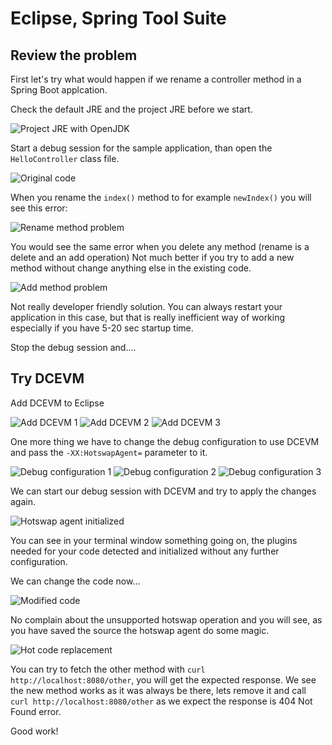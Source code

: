 # Eclipse, Spring Tool Suite

## Review the problem

First let's try what would happen if we rename a controller method in a Spring Boot applcation.

Check the default JRE and the project JRE before we start.

![Project JRE with OpenJDK](./ProjectJRE.png)

Start a debug session for the sample application, than open the `HelloController` class file.

![Original code](./OriginalCode.png)

When you rename the `index()` method to for example `newIndex()` you will see this error:

![Rename method problem](./RenameMethodProblem.png)

You would see the same error when you delete any method (rename is a delete and an add operation)
Not much better if you try to add a new method without change anything else in the existing code.

![Add method problem](./AddMethodProblem.png)

Not really developer friendly solution. You can always restart your application in this case, but that is
really inefficient way of working especially if you have 5-20 sec startup time.

Stop the debug session and....

## Try DCEVM

Add DCEVM to Eclipse

![Add DCEVM 1](./AddNewJRE-DCEVM-1.png)
![Add DCEVM 2](./AddNewJRE-DCEVM-2.png)
![Add DCEVM 3](./AddNewJRE-DCEVM-3.png)

One more thing we have to change the debug configuration to use DCEVM and pass the `-XX:HotswapAgent=` parameter to it.

![Debug configuration 1](./DebugConfiguration-1.png)
![Debug configuration 2](./DebugConfiguration-2.png)
![Debug configuration 3](./DebugConfiguration-3.png)

We can start our debug session with DCEVM and try to apply the changes again.

![Hotswap agent initialized](./HotswapAgentPluginsInitialized.png)

You can see in your terminal window something going on, the plugins needed for your code detected and initialized without any further configuration.

We can change the code now...

![Modified code](./ModifiedCode.png)

No complain about the unsupported hotswap operation and you will see, as you have saved the source the hotswap agent do some magic.

![Hot code replacement](./HotCodeReplacement.png)

You can try to fetch the other method with `curl http://localhost:8080/other`, you will get the expected response.
We see the new method works as it was always be there, lets remove it and call `curl http://localhost:8080/other` as we expect the response is 404 Not Found error.

Good work!